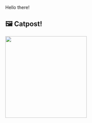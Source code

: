 Hello there!



## 🖼️ Catpost!

<sub>
    <img src="https://cdn2.thecatapi.com/images/b1v.jpg" height="256">
</sub>

